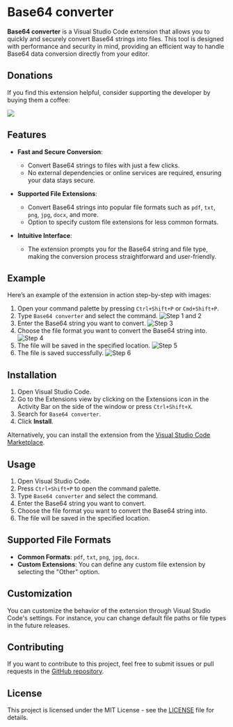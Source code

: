 # Base64 converter

**Base64 converter** is a Visual Studio Code extension that allows you to quickly and securely convert Base64 strings into files. This tool is designed with performance and security in mind, providing an efficient way to handle Base64 data conversion directly from your editor.

## Donations

If you find this extension helpful, consider supporting the developer by buying them a coffee:

<a href="https://www.buymeacoffee.com/xubylelec"><img src="https://img.buymeacoffee.com/button-api/?text=Buy me a coffee&emoji=☕&slug=xubylelec&button_colour=BD5FFF&font_colour=ffffff&font_family=Lato&outline_colour=000000&coffee_colour=FFDD00" /></a>

## Features

- **Fast and Secure Conversion**:
  - Convert Base64 strings to files with just a few clicks.
  - No external dependencies or online services are required, ensuring your data stays secure.
  
- **Supported File Extensions**:
  - Convert Base64 strings into popular file formats such as `pdf`, `txt`, `png`, `jpg`, `docx`, and more.
  - Option to specify custom file extensions for less common formats.

- **Intuitive Interface**:
  - The extension prompts you for the Base64 string and file type, making the conversion process straightforward and user-friendly.

## Example

Here’s an example of the extension in action step-by-step with images:

1. Open your command palette by pressing `Ctrl+Shift+P` or `Cmd+Shift+P`.
2. Type `Base64 converter` and select the command.
![Step 1 and 2](https://i.imgur.com/gXdOgQS.png)
3. Enter the Base64 string you want to convert.
![Step 3](https://i.imgur.com/MRnfTCX.png)
4. Choose the file format you want to convert the Base64 string into.
![Step 4](https://i.imgur.com/TgZbg09.png)
5. The file will be saved in the specified location.
![Step 5](https://i.imgur.com/Jr1ogx1.png)
6. The file is saved successfully.
![Step 6](https://i.imgur.com/ClOALnB.png)

## Installation

1. Open Visual Studio Code.
2. Go to the Extensions view by clicking on the Extensions icon in the Activity Bar on the side of the window or press `Ctrl+Shift+X`.
3. Search for `Base64 converter`.
4. Click **Install**.

Alternatively, you can install the extension from the [Visual Studio Code Marketplace](https://marketplace.visualstudio.com/items?itemName=Xubylele.base64-converter).

## Usage

1. Open Visual Studio Code.
2. Press `Ctrl+Shift+P` to open the command palette.
3. Type `Base64 converter` and select the command.
4. Enter the Base64 string you want to convert.
5. Choose the file format you want to convert the Base64 string into.
6. The file will be saved in the specified location.

## Supported File Formats

- **Common Formats**: `pdf`, `txt`, `png`, `jpg`, `docx`.
- **Custom Extensions**: You can define any custom file extension by selecting the "Other" option.

## Customization

You can customize the behavior of the extension through Visual Studio Code's settings. For instance, you can change default file paths or file types in the future releases.

## Contributing

If you want to contribute to this project, feel free to submit issues or pull requests in the [GitHub repository](https://github.com/xubylele/base64-converter).

## License

This project is licensed under the MIT License - see the [LICENSE](LICENSE) file for details.

